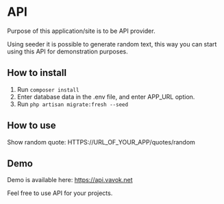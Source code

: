 # API

Purpose of this application/site is to be API provider.  

Using seeder it is possible to generate random text, this way you can start using this API for demonstration purposes.

## How to install

1. Run ``composer install``
2. Enter database data in the .env file, and enter APP_URL option.
3. Run ``php artisan migrate:fresh --seed``

## How to use

Show random quote: HTTPS://URL_OF_YOUR_APP/quotes/random

## Demo

Demo is available here: https://api.vavok.net  

Feel free to use API for your projects.